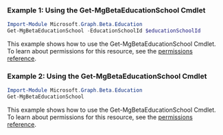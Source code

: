 ### Example 1: Using the Get-MgBetaEducationSchool Cmdlet
```powershell
Import-Module Microsoft.Graph.Beta.Education
Get-MgBetaEducationSchool -EducationSchoolId $educationSchoolId
```
This example shows how to use the Get-MgBetaEducationSchool Cmdlet.
To learn about permissions for this resource, see the [permissions reference](/graph/permissions-reference).
### Example 2: Using the Get-MgBetaEducationSchool Cmdlet
```powershell
Import-Module Microsoft.Graph.Beta.Education
Get-MgBetaEducationSchool
```
This example shows how to use the Get-MgBetaEducationSchool Cmdlet.
To learn about permissions for this resource, see the [permissions reference](/graph/permissions-reference).
